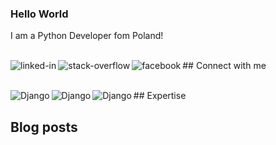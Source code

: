 ### Hello World 
I am a Python Developer fom Poland!



<br>## Connect with me
[<img align="left" alt="linked-in" src="https://img.shields.io/badge/linkedin-%230077B5.svg?&style=for-the-badge&logo=linkedin&logoColor=white" />](https://www.linkedin.com/in/mateusz-wasilewski-17228725b/)[<img align="left" alt="stack-overflow" src="https://img.shields.io/badge/stack%20overflow-FE7A16?logo=stack-overflow&logoColor=white&style=for-the-badge" />](https://stackoverflow.com/users/20832837/mateusz-wasilewski)[<img align="left" alt="facebook" src="https://img.shields.io/badge/facebook-%231877F2.svg?&style=for-the-badge&logo=facebook&logoColor=white" />](https://www.facebook.com/mateusz.wasilewski.90/)

<br>## Expertise
<img align="left" alt="Django" src="https://img.shields.io/badge/django-%23092E20.svg?style=for-the-badge&logo=django&logoColor=white" />
<img align="left" alt="Django" src="https://img.shields.io/badge/postgres-%23316192.svg?style=for-the-badge&logo=postgresql&logoColor=white" />
<img align="left" alt="Django" src="https://img.shields.io/badge/python-3670A0?style=for-the-badge&logo=python&logoColor=ffdd54" />
<br>

## Blog posts
<!-- BLOG-POST-LIST:START -->

<!-- BLOG-POST-LIST:END -->
